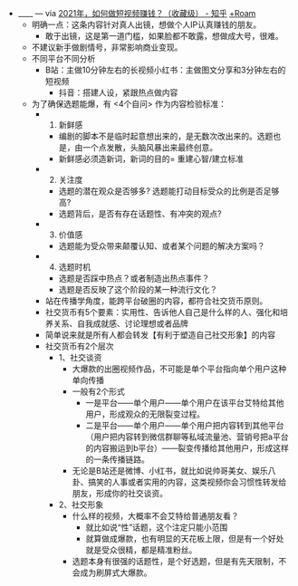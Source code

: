 - ____ — via [2021年，如何做短视频赚钱？（收藏级） - 知乎](https://zhuanlan.zhihu.com/p/402468260) [+Roam](<+Roam.md>)
    - 明确一点：这条内容针对真人出镜，想做个人IP认真赚钱的朋友。
        - 敢于出镜，这是第一道门槛，如果脸都不敢露，想做成大号，很难。
    - 不建议新手做剧情号，非常影响商业变现。
    - 不同平台不同分析
        - B站：主做10分钟左右的长视频小红书：主做图文分享和3分钟左右的短视频
            - 抖音：搭建人设，紧跟热点做内容
    - 为了确保选题能爆，有 <4个自问> 作为内容检验标准：
        - 1. 新鲜感
            - 编剧的脚本不是临时起意想出来的，是无数次改出来的。选题也是，由一个点发散，头脑风暴出来最终创意。
            - 新鲜感必须造新词，新词的目的= 重建心智/建立标准
        - 2. 关注度
            - 选题的潜在观众是否够多? 选题能打动目标受众的比例是否足够高?
            - 选题背后，是否有存在话题性、有冲突的观点?
        - 3. 价值感
            - 选题能为受众带来颠覆认知、或者某个问题的解决方案吗？
        - 4. 选题时机
            - 选题是否踩中热点？或者制造出热点事件？
            - 选题是否反映了这个阶段的某一种流行文化？
        - 站在传播学角度，能跨平台破圈的内容，都符合社交货币原则。
        - 社交货币有5个要素：实用性、告诉他人自己是什么样的人、强化和培养关系、自我成就感、讨论理想或者品牌
        - 简单说来就是所有人都会转发【有利于塑造自己社交形象】的内容
        - 社交货币有2个层次
            - 1、社交谈资
                - 大爆款的出圈视频作品，不可能是单个平台指向单个用户这种单向传播
                - 一般有2个形式
                    - 一是平台——单个用户——单个用户在该平台艾特给其他用户，形成观众的无限裂变过程。
                    - 二是平台——单个用户——单个用户把内容转到其他平台（用户把内容转到微信群聊等私域流量池、营销号把a平台的内容搬运到b平台）——裂变传播给其他用户，形成这样的一条传播链路。
                - 无论是B站还是微博、小红书，就比如说帅哥美女、娱乐八卦、搞笑的人事或者实用的内容，这类视频你会习惯性转发给朋友，形成你的社交谈资。
            - 2、社交形象
                - 什么样的视频，大概率不会艾特给普通朋友看？
                    - 就比如说“性”话题，这个注定只能小范围
                    - 就算做成爆款，也有明显的天花板上限，但是有一个好处就是受众很精，都是精准粉丝。
                - 选题本身有很强的话题性，是个好选题，但是有先天限制，不会成为刷屏式大爆款。

